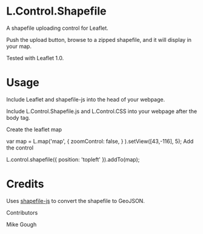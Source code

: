 # L.Control.Shapefile
A shapefile uploading control for Leaflet.<p>
Push the upload button, browse to a zipped shapefile, and it will display in your map. <p>
Tested with Leaflet 1.0. 

# Usage
Include Leaflet and shapefile-js into the head of your webpage.<p>
Include L.Control.Shapefile.js and L.Control.CSS into your webpage after the body tag.<p>
Create the leaflet map<p>
var map = L.map('map', {
        zoomControl: false,
    }
).setView([43,-116], 5);
Add the control<p>
L.control.shapefile({ position: 'topleft' }).addTo(map);
# Credits
Uses <a href="https://github.com/calvinmetcalf/shapefile-js">shapefile-js</a> to convert the shapefile to GeoJSON.<p>
Contributors<p>
Mike Gough<p>
